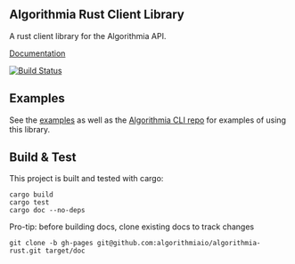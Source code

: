 Algorithmia Rust Client Library
-------------------------------

A rust client library for the Algorithmia API.

[Documentation](http://algorithmiaio.github.io/algorithmia-rust/algorithmia/)

[![Build Status](https://travis-ci.org/algorithmiaio/algorithmia-rust.svg)](https://travis-ci.org/algorithmiaio/algorithmia-rust)


## Examples

See the [examples](examples) as well as the [Algorithmia CLI repo](https://github.com/algorithmiaio/algorithmia_cli) for examples of using this library.

## Build & Test

This project is built and tested with cargo:

    cargo build
    cargo test
    cargo doc --no-deps


Pro-tip: before building docs, clone existing docs to track changes

    git clone -b gh-pages git@github.com:algorithmiaio/algorithmia-rust.git target/doc


